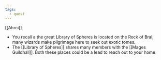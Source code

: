 ```yaml
---
tags:
  - quest
---
```


[[Ahrni]]
- You recall a the great Library of Spheres is located on the Rock of Bral, many wizards make pilgrimage here to seek out exotic tomes.
- The [[Library of Spheres]] shares many members with the [[Mages Guildhall]]. Both these places could be a lead to reach out to your home. 